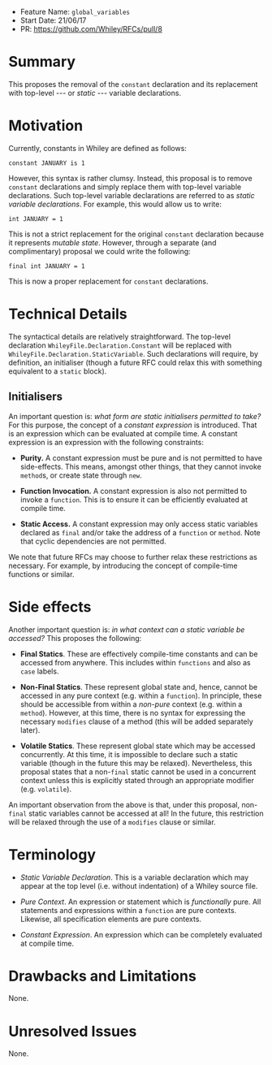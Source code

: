 - Feature Name: `global_variables`
- Start Date: 21/06/17
- PR: https://github.com/Whiley/RFCs/pull/8

# Summary

This proposes the removal of the `constant` declaration and its
replacement with top-level --- or *static* --- variable declarations.

# Motivation

Currently, constants in Whiley are defined as follows:

```
constant JANUARY is 1
```

However, this syntax is rather clumsy.  Instead, this proposal is to
remove `constant` declarations and simply replace them with top-level
variable declarations.  Such top-level variable declarations are
referred to as _static variable declarations_.  For example, this
would allow us to write:

```
int JANUARY = 1
```

This is not a strict replacement for the original `constant`
declaration because it represents _mutable state_.  However, through
a separate (and complimentary) proposal we could write the following:

```
final int JANUARY = 1
```

This is now a proper replacement for `constant` declarations.  

# Technical Details

The syntactical details are relatively straightforward.  The top-level
declaration `WhileyFile.Declaration.Constant` will be replaced with
`WhileyFile.Declaration.StaticVariable`.  Such declarations will
require, by definition, an initialiser (though a future RFC could
relax this with something equivalent to a `static` block).

## Initialisers

An important question is: _what form are static initialisers permitted
to take?_  For this purpose, the concept of a _constant expression_ is
introduced.  That is an expression which can be evaluated at compile
time.  A constant expression is an expression with the following
constraints:

- **Purity.** A constant expression must be pure and is not permitted
  to have side-effects.  This means, amongst other things, that they
  cannot invoke `method`s, or create state through `new`.

- **Function Invocation.** A constant expression is also not permitted
  to invoke a `function`.  This is to ensure it can be efficiently
  evaluated at compile time.
  
- **Static Access.** A constant expression may only access static
  variables declared as `final` and/or take the address of a
  `function` or `method`.  Note that cyclic dependencies are not
  permitted.

We note that future RFCs may choose to further relax these
restrictions as necessary.  For example, by introducing the concept of
compile-time functions or similar.

# Side effects

Another important question is: _in what context can a static variable be
accessed?_  This proposes the following:

- **Final Statics**.  These are effectively compile-time constants and
  can be accessed from anywhere.  This includes within `functions` and
  also as `case` labels.

- **Non-Final Statics**.  These represent global state and, hence,
  cannot be accessed in any pure context (e.g. within a `function`).
  In principle, these should be accessible from within a _non-pure_
  context (e.g. within a `method`).  However, at this time, there is
  no syntax for expressing the necessary `modifies` clause of a method
  (this will be added separately later).

- **Volatile Statics**.  These represent global state which may be
  accessed concurrently.  At this time, it is impossible to declare
  such a static variable (though in the future this may be relaxed).
  Nevertheless, this proposal states that a non-`final` static cannot
  be used in a concurrent context unless this is explicitly stated
  through an appropriate modifier (e.g. `volatile`).

An important observation from the above is that, under this proposal,
non-`final` static variables cannot be accessed at all!  In the
future, this restriction will be relaxed through the use of a
`modifies` clause or similar.

# Terminology

* *Static Variable Declaration*.  This is a variable declaration which
  may appear at the top level (i.e. without indentation) of a Whiley
  source file.

* *Pure Context*.  An expression or statement which is _functionally_ pure.
  All statements and expressions within a `function` are pure
  contexts.  Likewise, all specification elements are pure contexts.

* *Constant Expression*.  An expression which can be completely
  evaluated at compile time.

# Drawbacks and Limitations

None.

# Unresolved Issues

None.
